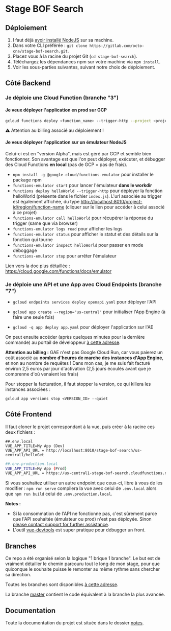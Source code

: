 # Stage BOF Search

## Déploiement

1. l faut déjà [avoir installé NodeJS](<https://cloud.google.com/nodejs/docs/setup>) sur sa machine.
2. Dans votre CLI préférée : `git clone https://gitlab.com/octo-cna/stage-bof-search.git`.
3. Placez vous à la racine du projet Git (`cd stage-bof-search`).
4. Téléchargez les dépendances npm sur votre machine via `npm install`.
5. Voir les sous-parties suivantes, suivant notre choix de déploiement.

## Côté Backend

### Je déploie une Cloud Function (branche "3")

#### Je veux déployer l'application en prod sur GCP

```bash
gcloud functions deploy <function_name> --trigger-http --project <project_id> --runtime nodejs10
```

⚠ Attention au billing associé au déploiement !

#### Je veux déployer l'application sur un émulateur NodeJS

Celui-ci est en "version Alpha", mais est géré par GCP et semble bien fonctionner. Son avantage est que l'on peut déployer, exécuter, et débugger des Cloud Functions **en local** (pas de GCP = pas de frais).

* `npm install -g @google-cloud/functions-emulator` pour installer le package npm
* `functions-emulator start` pour lancer l'émulateur **dans le workdir**
* `functions deploy helloWorld --trigger-http` pour déployer la fonction helloWorld (présente dans le fichier `index.js`). L'url associée au trigger est également affichée, du type [http://localhost:8010/project-id/region/function-name](http://localhost:8010/stage-bof-search/us-central1/helloGet) (cliquer sur le lien pour accéder à celui associé à ce projet)
* `functions-emulator call helloWorld` pour récupérer la réponse du trigger (same que via browser)
* `functions-emulator logs read` pour afficher les logs
* `functions-emulator status` pour afficher le statut et des détails sur la fonction qui tourne
* `functions-emulator inspect helloWorld` pour passer en mode déboggage
* `functions-emulator stop` pour arrêter l'émulateur

Lien vers la doc plus détaillée : <https://cloud.google.com/functions/docs/emulator>

### Je déploie une API et une App avec Cloud Endpoints (branche "7")

* `gcloud endpoints services deploy openapi.yaml` pour déployer l'API

* `gcloud app create --region="us-central"` pour initialiser l'App Engine (à faire une seule fois)

* `gcloud -q app deploy app.yaml` pour déployer l'application sur l'AE

On peut ensuite accéder (après quelques minutes pour la dernière commande) au portail de développeur [à cette adresse](https://console.cloud.google.com/endpoints/portal?project=stage-bof-search).

**Attention au billing :** GAE n'est pas Google Cloud Run, car vous paierez un coût associé au **nombre d'heures de marche des instances d'App Engine**, et non au nombre de requêtes !
Dans mon cas, je me suis fait facturé environ 2,5 euros par jour d'activation (2,5 jours écoulés avant que je comprenne d'où venaient les frais)

Pour stopper la facturation, il faut stopper la version, ce qui killera les instances associées :

`gcloud app versions stop <VERSION_ID> --quiet`

## Côté Frontend

Il faut cloner le projet correspondant à la vue, puis créer à la racine ces deux fichiers :

```
##.env.local
VUE_APP_TITLE=My App (Dev)
VUE_APP_API_URL = http://localhost:8010/stage-bof-search/us-central1/helloGet
```

```bash
##.env.production.local
VUE_APP_TITLE=My App (Prod)
VUE_APP_API_URL = https://us-central1-stage-bof-search.cloudfunctions.net/helloGet
```

Si vous souhaitez utiliser un autre endpoint que ceux-ci, libre à vous de les modifier : `npm run serve` compilera la vue avec celui de `.env.local` alors que `npm run build` celui de `.env.production.local`.

**Notes :**

* Si la consommation de l'API ne fonctionne pas, c'est sûrement parce que l'API souhaitée (émulateur ou prod) n'est pas déployée. Sinon [please contact support for further assistance](<https://mail.google.com/mail/u/0/?view=cm&fs=1&to=sega@octo.com&su=souciAPI&body=houstonnousavonsunprobleme&tf=1>).
* L'outil [vue-devtools](<https://github.com/vuejs/vue-devtools>) est super pratique pour débugger un front.

## Branches

Ce repo a été organisé selon la logique "1 brique 1 branche". Le but est de vraiment détailler le chemin parcouru tout le long de mon stage, pour que quiconque le souhaite puisse le remonter au même rythme sans chercher sa direction.

Toutes les branches sont disponibles [à cette adresse](<https://gitlab.com/octo-cna/stage-bof-search/branches>).

La branche [master](https://gitlab.com/octo-cna/stage-bof-search) contient le code équivalent à la branche la plus avancée.

## Documentation

Toute la documentation du projet est située dans le dossier [notes](./notes).